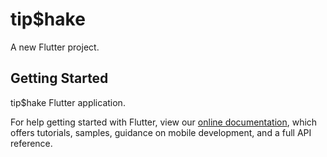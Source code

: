 # tip\$hake

A new Flutter project.

## Getting Started

tip$hake Flutter application.

For help getting started with Flutter, view our
[online documentation](https://flutter.dev/docs), which offers tutorials,
samples, guidance on mobile development, and a full API reference.
